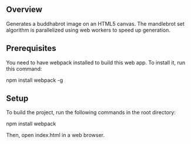 ## Overview

Generates a buddhabrot image on an HTML5 canvas.  The mandlebrot set algorithm is parallelized using web workers to speed up generation.

## Prerequisites

You need to have webpack installed to build this web app.  To install it, run this command:

npm install webpack -g

## Setup

To build the project, run the following commands in the root directory:

npm install
webpack

Then, open index.html in a web browser.